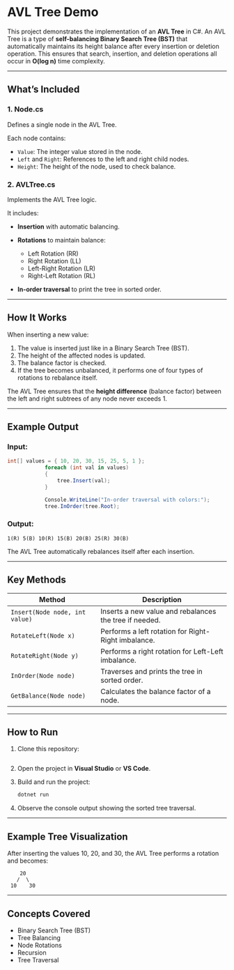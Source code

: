 # AVL Tree Demo

This project demonstrates the implementation of an **AVL Tree** in C#.
An AVL Tree is a type of **self-balancing Binary Search Tree (BST)** that automatically maintains its height balance after every insertion or deletion operation.
This ensures that search, insertion, and deletion operations all occur in **O(log n)** time complexity.

---

## What’s Included

### **1. Node.cs**

Defines a single node in the AVL Tree.

Each node contains:

* `Value`: The integer value stored in the node.
* `Left` and `Right`: References to the left and right child nodes.
* `Height`: The height of the node, used to check balance.

### **2. AVLTree.cs**

Implements the AVL Tree logic.

It includes:

* **Insertion** with automatic balancing.
* **Rotations** to maintain balance:

  * Left Rotation (RR)
  * Right Rotation (LL)
  * Left-Right Rotation (LR)
  * Right-Left Rotation (RL)
* **In-order traversal** to print the tree in sorted order.

---

## How It Works

When inserting a new value:

1. The value is inserted just like in a Binary Search Tree (BST).
2. The height of the affected nodes is updated.
3. The balance factor is checked.
4. If the tree becomes unbalanced, it performs one of four types of rotations to rebalance itself.

The AVL Tree ensures that the **height difference** (balance factor) between the left and right subtrees of any node never exceeds 1.

---

## Example Output

### Input:

```csharp
int[] values = { 10, 20, 30, 15, 25, 5, 1 };
            foreach (int val in values)
            {
                tree.Insert(val);
            }

            Console.WriteLine("In-order traversal with colors:");
            tree.InOrder(tree.Root);
```

### Output:

```
1(R) 5(B) 10(R) 15(B) 20(B) 25(R) 30(B)
```

The AVL Tree automatically rebalances itself after each insertion.

---

## Key Methods

| Method                         | Description                                            |
| ------------------------------ | ------------------------------------------------------ |
| `Insert(Node node, int value)` | Inserts a new value and rebalances the tree if needed. |
| `RotateLeft(Node x)`           | Performs a left rotation for Right-Right imbalance.    |
| `RotateRight(Node y)`          | Performs a right rotation for Left-Left imbalance.     |
| `InOrder(Node node)`           | Traverses and prints the tree in sorted order.         |
| `GetBalance(Node node)`        | Calculates the balance factor of a node.               |

---

## How to Run

1. Clone this repository:

   ```bash [   git clone https://github.com/yourusername/AVLTreeDemo.git]
   ```

3. Open the project in **Visual Studio** or **VS Code**.

4. Build and run the project:

   ```bash
   dotnet run
   ```

5. Observe the console output showing the sorted tree traversal.

---

## Example Tree Visualization

After inserting the values 10, 20, and 30, the AVL Tree performs a rotation and becomes:

```
    20
   /  \
 10    30
```

---

## Concepts Covered

* Binary Search Tree (BST)
* Tree Balancing
* Node Rotations
* Recursion
* Tree Traversal
